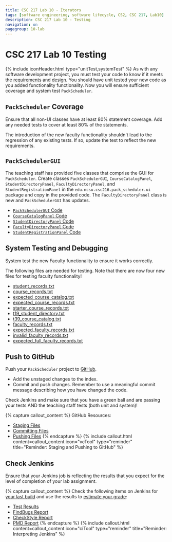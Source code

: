 ```yaml
---
title: CSC 217 Lab 10 - Iterators
tags: [software engineering, software lifecycle, CS2, CSC 217, Lab10]
description: CSC 217 Lab 10 - Testing
navigation: on
pagegroup: 10-lab
---
```


# CSC 217 Lab 10 Testing
{% include iconHeader.html type="unitTest,systemTest" %}
As with any software development project, you must test your code to know if it meets the [requirements](10-lab-requirements) and [design](10-lab-design).  You should have unit tested your new code as you added functionality functionality.  Now you will ensure sufficient coverage and system test `PackScheduler`.


## `PackScheduler` Coverage
Ensure that all non-UI classes have at least 80% statement coverage.  Add any needed tests to cover at least 80% of the statements.

The introduction of the new faculty functionality shouldn't lead to the regression of any existing tests.  If so, update the test to reflect the new requirements. 


## `PackSchedulerGUI`
The teaching staff has provided five classes that comprise the GUI for `PackScheduler`.  Create classes `PackSchedulerGUI`, `CourseCatalogPanel`,  `StudentDirectoryPanel`, `FacultyDirectoryPanel`, and `StudentRegistrationPanel` in the `edu.ncsu.csc216.pack_scheduler.ui` package and copy in the provided code.  The `FacultyDirectoryPanel` class is new and `PackSchedulerGUI` has updates.

  * [`PackSchedulerGUI` Code](files/PackSchedulerGUI.java)
  * [`CourseCatalogPanel` Code](files/CourseCatalogPanel.java)
  * [`StudentDirectoryPanel` Code](files/StudentDirectoryPanel.java)
  * [`FacultyDirectoryPanel` Code](files/FacultyDirectoryPanel.java)
  * [`StudentRegistrationPanel` Code](files/StudentRegistrationPanel.java)
  

## System Testing and Debugging
System test the new Faculty functionality to ensure it works correctly.  

The following files are needed for testing.  Note that there are now four new files for testing faculty functionality!

  * [student_records.txt](files/student_records.txt)
  * [course_records.txt](files/course_records.txt)
  * [expected_course_catalog.txt](files/expected_course_catalog.txt)
  * [expected_course_records.txt](files/expected_course_records.txt)
  * [starter_course_records.txt](files/starter_course_records.txt)
  * [t19_student_directory.txt](files/t19_student_directory.txt)
  * [t39_course_catalog.txt](files/t39_course_catalog.txt)
  * [faculty_records.txt](files/faculty_records.txt)
  * [expected_faculty_records.txt](files/expected_faculty_records.txt)
  * [invalid_faculty_records.txt](files/invalid_faculty_records.txt)
  * [expected_full_faculty_records.txt](files/expected_full_faculty_records.txt)


## Push to GitHub
Push your `PackScheduler` project to [GitHub](https://github.ncsu.edu).

  * Add the unstaged changes to the index.
  * Commit and push changes.  Remember to use a meaningful commit message describing how you have changed the code.  
  
Check Jenkins and make sure that you have a green ball and are passing your tests AND the teaching staff tests (both unit and system)!

{% capture callout_content %}
GitHub Resources:

  * [Staging Files](https://pages.github.ncsu.edu/engr-csc-software-development/practices-tools/git/git-staging)
  * [Committing Files](https://pages.github.ncsu.edu/engr-csc-software-development/practices-tools/git/git-commit)
  * [Pushing Files](https://pages.github.ncsu.edu/engr-csc-software-development/practices-tools/git/git-push)
{% endcapture %}
{% include callout.html content=callout_content icon="vcTool" type="reminder" title="Reminder: Staging and Pushing to GitHub" %}


## Check Jenkins
Ensure that your Jenkins job is reflecting the results that you expect for the level of completion of your lab assignment.


{% capture callout_content %}
Check the following items on Jenkins for [your last build](https://pages.github.ncsu.edu/engr-csc-software-development/practices-tools/jenkins/#build-summary-page) and use the results to [estimate your grade](https://pages.github.ncsu.edu/engr-csc-software-development/practices-tools/jenkins/#grade-estimation-example):

  * [Test Results](https://pages.github.ncsu.edu/engr-csc-software-development/practices-tools/jenkins/#test-results)
  * [FindBugs Report](https://pages.github.ncsu.edu/engr-csc-software-development/practices-tools/jenkins/#findbugs-report)
  * [CheckStyle Report](https://pages.github.ncsu.edu/engr-csc-software-development/practices-tools/jenkins/#checkstyle-report)
  * [PMD Report](https://pages.github.ncsu.edu/engr-csc-software-development/practices-tools/jenkins/#pmd-report)
{% endcapture %}
{% include callout.html content=callout_content icon="ciTool" type="reminder" title="Reminder: Interpreting Jenkins" %}
